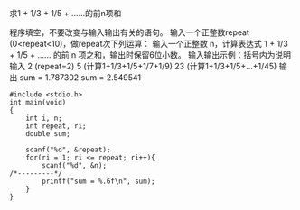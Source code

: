 求1 + 1/3 + 1/5 + ......的前n项和

程序填空，不要改变与输入输出有关的语句。
输入一个正整数repeat (0<repeat<10)，做repeat次下列运算：
输入一个正整数 n，计算表达式 1 + 1/3 + 1/5 + ...... 的前 n 项之和，输出时保留6位小数。
输入输出示例：括号内为说明
输入
2	(repeat=2)
5	(计算1+1/3+1/5+1/7+1/9)
23	(计算1+1/3+1/5+...+1/45)
输出
sum = 1.787302
sum = 2.549541



    
    #include <stdio.h>
    int main(void)
    {   
        int i, n;
        int repeat, ri;
        double sum;
    
        scanf("%d", &repeat);
        for(ri = 1; ri <= repeat; ri++){
            scanf("%d", &n);	
    /*---------*/
            printf("sum = %.6f\n", sum);
        }    	 
    }
    

